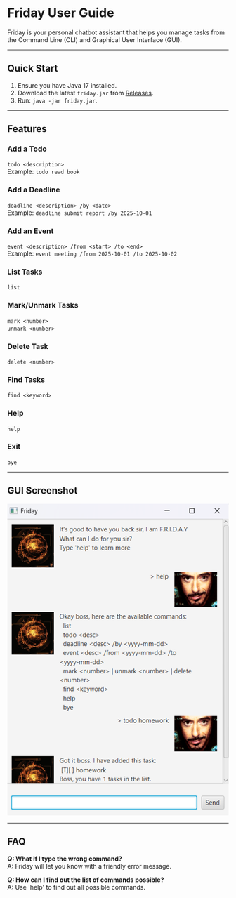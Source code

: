 # Friday User Guide

Friday is your personal chatbot assistant that helps you manage tasks from the Command Line (CLI) and Graphical User Interface (GUI).

---

## Quick Start
1. Ensure you have Java 17 installed.
2. Download the latest `friday.jar` from [Releases](link-to-your-jar).
3. Run: `java -jar friday.jar`.

---

## Features

### Add a Todo
`todo <description>`  
Example: `todo read book`

### Add a Deadline
`deadline <description> /by <date>`  
Example: `deadline submit report /by 2025-10-01`

### Add an Event
`event <description> /from <start> /to <end>`  
Example: `event meeting /from 2025-10-01 /to 2025-10-02`

### List Tasks
`list`

### Mark/Unmark Tasks
`mark <number>`  
`unmark <number>`

### Delete Task
`delete <number>`

### Find Tasks
`find <keyword>`

### Help
`help`

### Exit
`bye`

---

## GUI Screenshot
![Ui](Ui.png)

---

## FAQ
**Q: What if I type the wrong command?**  
A: Friday will let you know with a friendly error message.

**Q: How can I find out the list of commands possible?**  
A: Use 'help' to find out all possible commands.
